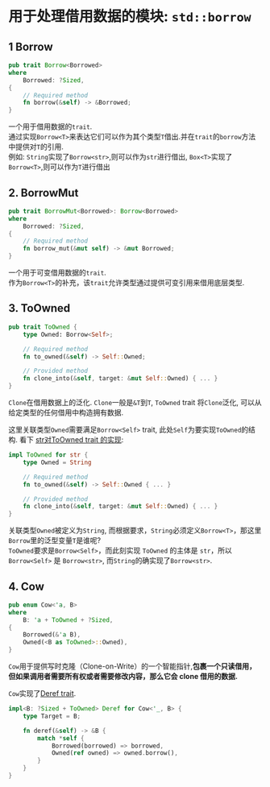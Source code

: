 # 用于处理借用数据的模块: `std::borrow`

## 1 Borrow

```rust
pub trait Borrow<Borrowed>
where
    Borrowed: ?Sized,
{
    // Required method
    fn borrow(&self) -> &Borrowed;
}
```

一个用于借用数据的`trait`.  
通过实现`Borrow<T>`来表达它们可以作为其个类型`T`借出.并在`trait`的`borrow`方法中提供对`T`的引用.  
例如: `String`实现了`Borrow<str>`,则可以作为`str`进行借出, `Box<T>`实现了`Borrow<T>`,则可以作为`T`进行借出

## 2. BorrowMut

```rust
pub trait BorrowMut<Borrowed>: Borrow<Borrowed>
where
    Borrowed: ?Sized,
{
    // Required method
    fn borrow_mut(&mut self) -> &mut Borrowed;
}
```

一个用于可变借用数据的`trait`.  
作为`Borrow<T>`的补充，该`trait`允许类型通过提供可变引用来借用底层类型.

## 3. ToOwned

```rust
pub trait ToOwned {
    type Owned: Borrow<Self>;

    // Required method
    fn to_owned(&self) -> Self::Owned;

    // Provided method
    fn clone_into(&self, target: &mut Self::Owned) { ... }
}
```

`Clone`在借用数据上的泛化.
`Clone`一般是`&T`到`T`, `ToOwned` trait 将`Clone`泛化, 可以从给定类型的任何借用中构造拥有数据.

这里关联类型`Owned`需要满足`Borrow<Self>` trait, 此处`Self`为要实现`ToOwned`的结构.
看下 [str对ToOwned trait 的实现](https://doc.rust-lang.org/src/alloc/str.rs.html#203-217):

```rust
impl ToOwned for str {
    type Owned = String

    // Required method
    fn to_owned(&self) -> Self::Owned { ... }

    // Provided method
    fn clone_into(&self, target: &mut Self::Owned) { ... }
}
```

关联类型`Owned`被定义为`String`, 而根据要求，`String`必须定义`Borrow<T>`，那这里`Borrow`里的泛型变量`T`是谁呢?  
`ToOwned`要求是`Borrow<Self>`，而此刻实现 `ToOwned` 的主体是 `str`，所以 `Borrow<Self>` 是 `Borrow<str>`, 而`String`的确实现了`Borrow<str>`.

## 4. Cow

```rust
pub enum Cow<'a, B>
where
    B: 'a + ToOwned + ?Sized,
{
    Borrowed(&'a B),
    Owned(<B as ToOwned>::Owned),
}
```

`Cow`用于提供写时克隆（Clone-on-Write）的一个智能指针,**包裹一个只读借用，但如果调用者需要所有权或者需要修改内容，那么它会 clone 借用的数据.**

`Cow`实现了[Deref trait](https://doc.rust-lang.org/src/alloc/borrow.rs.html#332-341).

```rust
impl<B: ?Sized + ToOwned> Deref for Cow<'_, B> {
    type Target = B;

    fn deref(&self) -> &B {
        match *self {
            Borrowed(borrowed) => borrowed,
            Owned(ref owned) => owned.borrow(),
        }
    }
}
```
